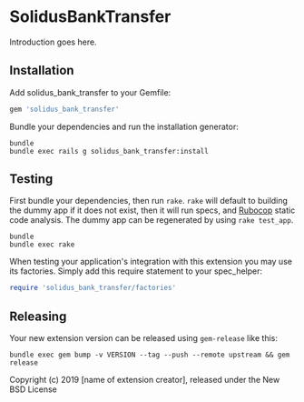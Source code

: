 SolidusBankTransfer
===================

Introduction goes here.

Installation
------------

Add solidus_bank_transfer to your Gemfile:

```ruby
gem 'solidus_bank_transfer'
```

Bundle your dependencies and run the installation generator:

```shell
bundle
bundle exec rails g solidus_bank_transfer:install
```

Testing
-------

First bundle your dependencies, then run `rake`. `rake` will default to building the dummy app if it does not exist, then it will run specs, and [Rubocop](https://github.com/bbatsov/rubocop) static code analysis. The dummy app can be regenerated by using `rake test_app`.

```shell
bundle
bundle exec rake
```

When testing your application's integration with this extension you may use its factories.
Simply add this require statement to your spec_helper:

```ruby
require 'solidus_bank_transfer/factories'
```

Releasing
---------

Your new extension version can be released using `gem-release` like this:

```shell
bundle exec gem bump -v VERSION --tag --push --remote upstream && gem release
```

Copyright (c) 2019 [name of extension creator], released under the New BSD License

